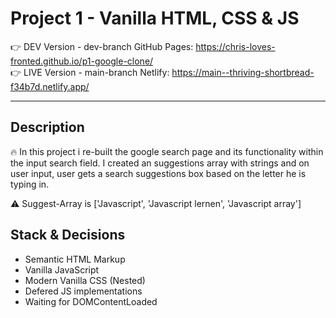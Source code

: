 # Project 1 - Vanilla HTML, CSS & JS

👉 DEV Version - dev-branch GitHub Pages: https://chris-loves-fronted.github.io/p1-google-clone/ <br />
👉 LIVE Version - main-branch Netlify: https://main--thriving-shortbread-f34b7d.netlify.app/

---

## Description

🔥 In this project i re-built the google search page and its functionality
within the input search field. I created an suggestions array with strings
and on user input, user gets a search suggestions box based on the letter
he is typing in.

⚠️ Suggest-Array is ['Javascript', 'Javascript lernen', 'Javascript array']


## Stack & Decisions

+ Semantic HTML Markup <br />
+ Vanilla JavaScript <br />
+ Modern Vanilla CSS (Nested) <br />
+ Defered JS implementations <br />
+ Waiting for DOMContentLoaded <br />


